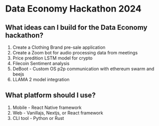 # Data Economy Hackathon 2024

## What ideas can I build for the Data Economy hackathon?

1. Create a Clothing Brand pre-sale application
1. Create a Zoom bot for audio processing data from meetings
1. Price predition LSTM model for crypto
1. Filecoin Sentiment analysis
1. DeBoot - Custom OS p2p communication with ethereum swarm and beejs
1. LLAMA 2 model integration

## What platform should I use?

1. Mobile - React Native framework
1. Web - Vanillajs, Nextjs, or React framework
1. CLI tool - Python or Rust
